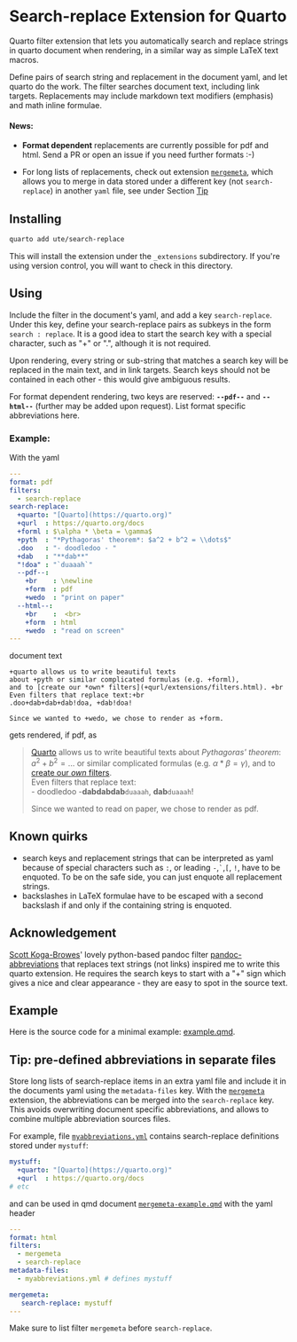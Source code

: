 # Search-replace Extension for Quarto

Quarto filter extension that lets you automatically search and replace strings in quarto document when rendering, in a similar way as simple LaTeX text macros.

Define pairs of search string and replacement in the document yaml, and let quarto do the work. The filter searches document text, including link targets. Replacements may include markdown text modifiers (emphasis) and math inline formulae.

#### News:

- **Format dependent** replacements are currently possible for pdf and html. Send a PR or open an issue if you need further formats :-)

- For long lists of replacements, check out extension [`mergemeta`](https://github.com/ute/mergemeta), which allows you to merge in data stored under a different key (not `search-replace`) in another `yaml` file, see under Section [Tip](#tip-pre-defined-abbreviations-in-separate-files)

## Installing

```bash
quarto add ute/search-replace
```

This will install the extension under the `_extensions` subdirectory.
If you're using version control, you will want to check in this directory.

## Using

Include the filter in the document's yaml, and add a key `search-replace`. Under this key, define your search-replace pairs as subkeys in the form `search : replace`. It is a good idea to start the search key with a special character, such as "+" or ".", although it is not required.

Upon rendering, every string or sub-string that matches a search key will be replaced in the main text, and in link targets. Search keys should not be contained in each other - this would give ambiguous results.

For format dependent rendering, two keys are reserved: **`--pdf--`** and **`--html--`** (further may be added upon request). List format specific abbreviations here.

### Example:
With the yaml
```yaml
---
format: pdf
filters:
  - search-replace
search-replace:
  +quarto: "[Quarto](https://quarto.org)"
  +qurl  : https://quarto.org/docs
  +forml : $\alpha * \beta = \gamma$
  +pyth  : "*Pythagoras' theorem*: $a^2 + b^2 = \\dots$"
  .doo   : "- doodledoo - "
  +dab   : "**dab**"
  "!doa" : "`duaaah`"
  --pdf--:
    +br    : \newline
    +form  : pdf
    +wedo  : "print on paper"
  --html--:
    +br    :  <br>
    +form  : html
    +wedo  : "read on screen"  
---  
```
document text
```text
+quarto allows us to write beautiful texts 
about +pyth or similar complicated formulas (e.g. +forml), 
and to [create our *own* filters](+qurl/extensions/filters.html). +br
Even filters that replace text:+br
.doo+dab+dab+dab!doa, +dab!doa!

Since we wanted to +wedo, we chose to render as +form.
```
gets rendered, if pdf, as

> [Quarto](https://quarto.org) allows us to write beautiful texts about *Pythagoras' theorem*: $a^2 + b^2 = \dots$ or similar complicated formulas (e.g. $\alpha * \beta = \gamma$), and to [create our *own* filters](https://quarto.org/docs/extensions/filters.html). <br> 
Even filters that replace text:<br>
\- doodledoo -**dabdabdab**`duaaah`, **dab**`duaaah`!
> 
> Since we wanted to read on paper, we chose to render as pdf.

## Known quirks

- search keys and replacement strings that can be interpreted as yaml because of special characters such as `:`,  or leading  `-`,`` ` ``,`[`, `!`, have to be enquoted. To be on the safe side, you can just enquote all replacement strings.
- backslashes in LaTeX formulae have to be escaped with a second backslash if and only if the containing string is enquoted.

## Acknowledgement

 [Scott Koga-Browes](https://github.com/scokobro)' lovely python-based pandoc filter [pandoc-abbreviations](https://github.com/scokobro/pandoc-abbreviations) that replaces text strings (not links) inspired me to write this quarto extension. He requires the search keys to start with a "+" sign which gives a nice and clear appearance - they are easy to spot in the source text.

## Example

Here is the source code for a minimal example: [example.qmd](example.qmd).

## Tip: pre-defined abbreviations in separate files 

Store long lists of search-replace items in an extra yaml file and include it in the documents yaml using the `metadata-files` key.
With the [`mergemeta`](https://github.com/ute/mergemeta) extension, the abbreviations can be merged into the `search-replace` key. This avoids overwriting document specific abbreviations, and allows to combine multiple abbreviation sources files.

For example, file [`myabbreviations.yml`](myabbreviations.yml) contains search-replace definitions stored under `mystuff`:

```yml
mystuff:
  +quarto: "[Quarto](https://quarto.org)"
  +qurl  : https://quarto.org/docs
# etc  
```
 and can be used in qmd document [`mergemeta-example.qmd`](mergemeta-example.qmd) with the yaml header
 
```yml
---
format: html
filters:
  - mergemeta
  - search-replace
metadata-files: 
  - myabbreviations.yml # defines mystuff

mergemeta:
   search-replace: mystuff
---  
```

Make sure to list filter `mergemeta` before `search-replace`.